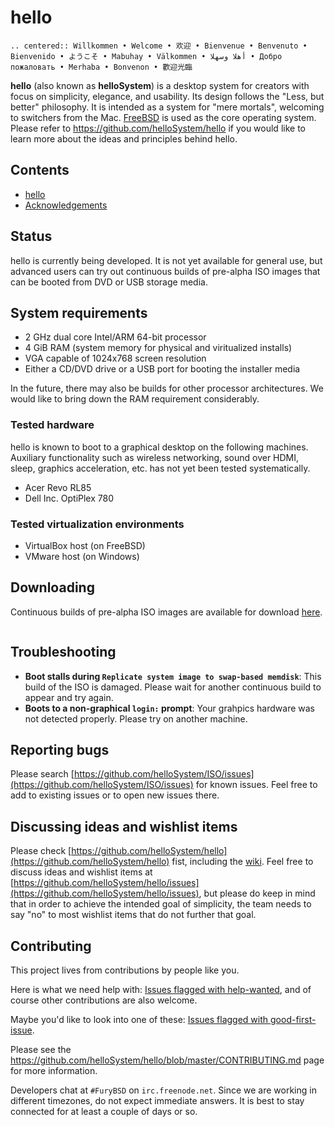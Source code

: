 # hello

```eval_rst
.. centered:: Willkommen • Welcome • 欢迎 • Bienvenue • Benvenuto • Bienvenido • ようこそ • Mabuhay • Välkommen • أهلا وسهلا • Добро пожаловать • Merhaba • Bonvenon • 歡迎光臨
```

__hello__ (also known as __helloSystem__) is a desktop system for creators with focus on simplicity, elegance, and usability. Its design follows the "Less, but better" philosophy. It is intended as a system for "mere mortals", welcoming to switchers from the Mac. [FreeBSD](https://www.freebsd.org/) is used as the core operating system. Please refer to https://github.com/helloSystem/hello if you would like to learn more about the ideas and principles behind hello.

## Contents

* [hello](index.md)
* [Acknowledgements](acknowledgements.md)

## Status

hello is currently being developed. It is not yet available for general use, but advanced users can try out continuous builds of pre-alpha ISO images that can be booted from DVD or USB storage media.

## System requirements

* 2 GHz dual core Intel/ARM 64-bit processor
* 4 GiB RAM (system memory for physical and viritualized installs)
* VGA capable of 1024x768 screen resolution
* Either a CD/DVD drive or a USB port for booting the installer media

In the future, there may also be builds for other processor architectures. We would like to bring down the RAM requirement considerably.

### Tested hardware

hello is known to boot to a graphical desktop on the following machines. Auxiliary functionality such as wireless networking, sound over HDMI, sleep, graphics acceleration, etc. has not yet been tested systematically.

* Acer Revo RL85
* Dell Inc. OptiPlex 780

### Tested virtualization environments

* VirtualBox host (on FreeBSD)
* VMware host (on Windows)

## Downloading

Continuous builds of pre-alpha ISO images are available for download [here](https://github.com/helloSystem/ISO/releases/tag/continuous-hello).

``` important:: Images get built automatically whenever source code is committed. Not every build is tested.
```

## Troubleshooting

* __Boot stalls during `Replicate system image to swap-based memdisk`__: This build of the ISO is damaged. Please wait for another continuous build to appear and try again.
* __Boots to a non-graphical `login:` prompt__: Your grahpics hardware was not detected properly. Please try on another machine.

## Reporting bugs

Please search [https://github.com/helloSystem/ISO/issues](https://github.com/helloSystem/ISO/issues) for known issues. Feel free to add to existing issues or to open new issues there.

## Discussing ideas and wishlist items

Please check [https://github.com/helloSystem/hello](https://github.com/helloSystem/hello) fist, including the [wiki](https://github.com/helloSystem/hello/wiki). Feel free to discuss ideas and wishlist items at [https://github.com/helloSystem/hello/issues](https://github.com/helloSystem/hello/issues), but please do keep in mind that in order to achieve the intended goal of simplicity, the team needs to say "no" to most wishlist items that do not further that goal.

## Contributing

This project lives from contributions by people like you.

Here is what we need help with: [Issues flagged with help-wanted](https://github.com/search?q=org%3AhelloSystem+is%3Aissue+is%3Aopen+label%3A%22help+wanted%22), and of course other contributions are also welcome.

Maybe you'd like to look into one of these: [Issues flagged with good-first-issue](https://github.com/search?q=org%3AhelloSystem+is%3Aissue+is%3Aopen+label%3A%22good+first+issue%22&type=).

Please see the https://github.com/helloSystem/hello/blob/master/CONTRIBUTING.md page for more information.

Developers chat at `#FuryBSD` on `irc.freenode.net`. Since we are working in different timezones, do not expect immediate answers. It is best to stay connected for at least a couple of days or so.
